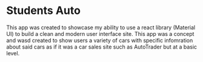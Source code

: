 # Students Auto

This app was created to showcase my ability to use a react library (Material UI) to build a clean and modern user interface site. This app was a concept and wasd created to show users a variety of cars with specific infomration about said cars as if it was a car sales site such as AutoTrader but at a basic level.
